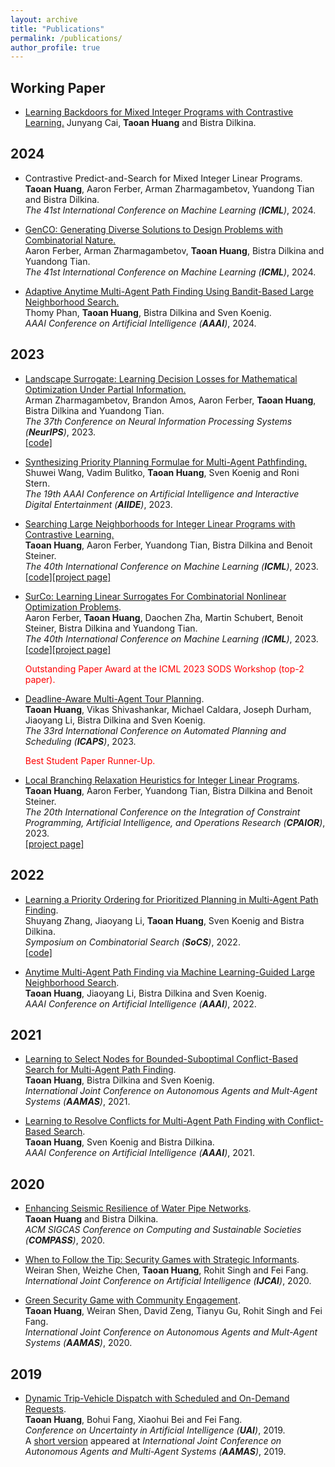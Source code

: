 ```yaml
---
layout: archive
title: "Publications"
permalink: /publications/
author_profile: true
---
```


## Working Paper

* [Learning Backdoors for Mixed Integer Programs with Contrastive Learning.](https://arxiv.org/abs/2401.10467)
    Junyang Cai, **Taoan Huang** and Bistra Dilkina.    


## 2024

* Contrastive Predict-and-Search for Mixed Integer Linear Programs.                     
    **Taoan Huang**, Aaron Ferber, Arman Zharmagambetov, Yuandong Tian and Bistra Dilkina.  
    <i>The 41st International Conference on Machine Learning (**ICML**)</i>, 2024.  

* [GenCO: Generating Diverse Solutions to Design Problems with Combinatorial Nature.](https://arxiv.org/abs/2310.02442)                     
    Aaron Ferber, Arman Zharmagambetov, **Taoan Huang**, Bistra Dilkina and Yuandong Tian.  
    <i>The 41st International Conference on Machine Learning (**ICML**)</i>, 2024.  

* [Adaptive Anytime Multi-Agent Path Finding Using Bandit-Based Large Neighborhood Search.](https://arxiv.org/abs/2312.16767)                     
    Thomy Phan, **Taoan Huang**, Bistra Dilkina and Sven Koenig.    
    <i>AAAI Conference on Artificial Intelligence (**AAAI**)</i>, 2024. 


## 2023

* [Landscape Surrogate: Learning Decision Losses for Mathematical Optimization Under Partial Information.](https://arxiv.org/abs/2307.08964)                     
    Arman Zharmagambetov, Brandon Amos, Aaron Ferber, **Taoan Huang**, Bistra Dilkina and Yuandong Tian.    
    <i>The 37th Conference on Neural Information Processing Systems (**NeurIPS**)</i>, 2023.  
    [\[code\]](https://github.com/facebookresearch/LANCER)

* [Synthesizing Priority Planning Formulae for Multi-Agent Pathfinding.](https://dl.acm.org/doi/10.1609/aiide.v19i1.27532)                     
    Shuwei Wang, Vadim Bulitko, **Taoan Huang**, Sven Koenig and Roni Stern.    
    <i>The 19th AAAI Conference on Artificial Intelligence and Interactive Digital Entertainment (**AIIDE**)</i>, 2023.

* [Searching Large Neighborhoods for Integer Linear Programs with Contrastive Learning.](https://proceedings.mlr.press/v202/huang23g.html)                     
    **Taoan Huang**, Aaron Ferber, Yuandong Tian, Bistra Dilkina and Benoit Steiner.    
    <i>The 40th International Conference on Machine Learning (**ICML**)</i>, 2023.  
    [\[code\]](https://github.com/facebookresearch/CL-LNS)[\[project page\]](https://taoanhuang.github.io/project/LNS_ILP)
    

* [SurCo: Learning Linear Surrogates For Combinatorial Nonlinear Optimization Problems](https://proceedings.mlr.press/v202/ferber23a.html).                     
   Aaron Ferber, **Taoan Huang**, Daochen Zha, Martin Schubert, Benoit Steiner, Bistra Dilkina and Yuandong Tian.  
   <i>The 40th International Conference on Machine Learning (**ICML**)</i>, 2023.  
    [\[code\]](https://github.com/facebookresearch/SurCo)[\[project page\]](https://sites.google.com/usc.edu/surco/)
  <p><span style="color:red">Outstanding Paper Award at the ICML 2023 SODS Workshop (top-2 paper).</span></p>


* [Deadline-Aware Multi-Agent Tour Planning](https://taoanhuang.github.io/files/ICAPS23.pdf).                     
    **Taoan Huang**, Vikas Shivashankar, Michael Caldara, Joseph Durham, Jiaoyang Li, Bistra Dilkina and Sven Koenig.    
    <i>The 33rd International Conference on Automated Planning and Scheduling (**ICAPS**)</i>, 2023.
   <p><span style="color:red">Best Student Paper Runner-Up.</span></p>
    <!--[Another version](https://hsi-workshop.github.io/hsi-2022-camera-ready/Deadline-Aware_Multi-Agent_Tour_Planning.pdf) appeared at <i>the 2nd International Workshop on Heuristic Search in Industry in conjunction with IJCAI-ECAI</i>, 2022.  -->

* [Local Branching Relaxation Heuristics for Integer Linear Programs](https://arxiv.org/pdf/2212.08183.pdf).                     
    **Taoan Huang**, Aaron Ferber, Yuandong Tian, Bistra Dilkina and Benoit Steiner.    
    <i>The 20th International Conference on the Integration of Constraint Programming, Artificial Intelligence, and Operations Research (**CPAIOR**)</i>, 2023.  
    [\[project page\]](https://taoanhuang.github.io/project/LNS_ILP)



## 2022    

* [Learning a Priority Ordering for Prioritized Planning in Multi-Agent Path Finding](https://taoanhuang.github.io/files/socs22a.pdf).                     
    Shuyang Zhang, Jiaoyang Li, **Taoan Huang**, Sven Koenig and Bistra Dilkina.    
    <i>Symposium on Combinatorial Search (**SoCS**)</i>, 2022.  
    [\[code\]](https://github.com/JessieShuyangZhang/Prioritized-Planning-with-ML)


* [Anytime Multi-Agent Path Finding via Machine Learning-Guided Large Neighborhood Search](https://taoanhuang.github.io/files/aaai22.pdf).                     
    **Taoan Huang**, Jiaoyang Li, Bistra Dilkina and Sven Koenig.    
    <i>AAAI Conference on Artificial Intelligence (**AAAI**)</i>, 2022.   

## 2021  
* [Learning to Select Nodes for Bounded-Suboptimal Conflict-Based Search for Multi-Agent Path Finding](https://taoanhuang.github.io/files/aamas21b.pdf).                     
    **Taoan Huang**, Bistra Dilkina and Sven Koenig.    
    <i>International Joint Conference on Autonomous Agents and Mult-Agent Systems (**AAMAS**)</i>, 2021.        
    

* [Learning to Resolve Conflicts for Multi-Agent Path Finding with Conflict-Based Search](https://taoanhuang.github.io/files/aaai21c.pdf).         
    **Taoan Huang**, Sven Koenig and Bistra Dilkina.    
    <i>AAAI Conference on Artificial Intelligence (**AAAI**)</i>, 2021.     
 
## 2020

* [Enhancing Seismic Resilience of Water Pipe Networks](https://taoanhuang.github.io/files/compass20.pdf).         
    **Taoan Huang** and Bistra Dilkina.    
    <i>ACM SIGCAS Conference on Computing and Sustainable Societies (**COMPASS**)</i>, 2020.    
    

* [When to Follow the Tip: Security Games with Strategic Informants](https://taoanhuang.github.io/files/ijcai20.pdf).         
    Weiran Shen, Weizhe Chen, **Taoan Huang**, Rohit Singh and Fei Fang.        
    <i>International Joint Conference on Artificial Intelligence (**IJCAI**)</i>, 2020.    


* [Green Security Game with Community Engagement](https://taoanhuang.github.io/files/aamas20.pdf).                     
    **Taoan Huang**, Weiran Shen, David Zeng, Tianyu Gu, Rohit Singh and Fei Fang.        
    <i>International Joint Conference on Autonomous Agents and Mult-Agent Systems (**AAMAS**)</i>, 2020.        
    
## 2019


* [Dynamic Trip-Vehicle Dispatch with Scheduled and On-Demand Requests](https://taoanhuang.github.io/files/uai19.pdf).                     
    **Taoan Huang**, Bohui Fang, Xiaohui Bei and Fei Fang.        
    <i>Conference on Uncertainty in Artificial Intelligence (**UAI**)</i>, 2019.        
    A [short version](https://taoanhuang.github.io/files/aamas19EA.pdf) appeared at <i>International Joint Conference on Autonomous Agents and Multi-Agent Systems (**AAMAS**)</i>, 2019. 
    
